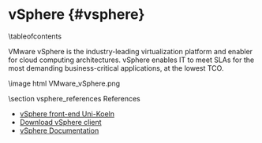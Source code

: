 vSphere    {#vsphere}
=======

\tableofcontents

VMware vSphere is the industry-leading virtualization platform and enabler for cloud computing architectures. vSphere enables IT to meet SLAs for the most demanding business-critical applications, at the lowest TCO.

\image html VMware_vSphere.png

\section vsphere_references References

* [vSphere front-end Uni-Koeln](https://vmfront.ef.uni-koeln.de)
* [Download vSphere client](https://vmfront.ef.uni-koeln.de/client/VMware-viclient.exe)
* [vSphere Documentation](http://www.vmware.com/info?id=1057)
